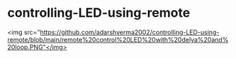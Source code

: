 # controlling-LED-using-remote
<img src="https://github.com/adarshverma2002/controlling-LED-using-remote/blob/main/remote%20control%20LED%20with%20delya%20and%20loop.PNG"</img><br>
